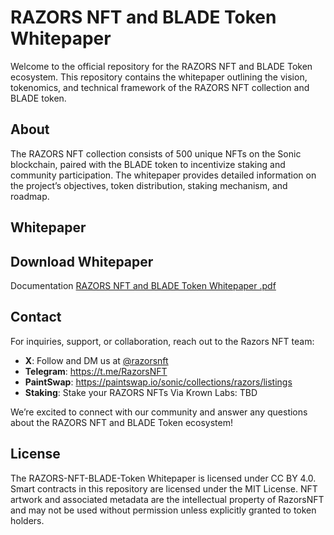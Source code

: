 # RAZORS NFT and BLADE Token Whitepaper

Welcome to the official repository for the RAZORS NFT and BLADE Token ecosystem. This repository contains the whitepaper outlining the vision, tokenomics, and technical framework of the RAZORS NFT collection and BLADE token.

## About
The RAZORS NFT collection consists of 500 unique NFTs on the Sonic blockchain, paired with the BLADE token to incentivize staking and community participation. The whitepaper provides detailed information on the project’s objectives, token distribution, staking mechanism, and roadmap.

## Whitepaper
## Download Whitepaper

Documentation [RAZORS NFT and BLADE Token Whitepaper .pdf](https://github.com/user-attachments/files/20493474/RAZORS.NFT.and.BLADE.Token.Whitepaper.pdf)


## Contact

For inquiries, support, or collaboration, reach out to the Razors NFT team:

- **X**: Follow and DM us at [@razorsnft](https://x.com/razorsnft)
- **Telegram**: https://t.me/RazorsNFT
- **PaintSwap**: https://paintswap.io/sonic/collections/razors/listings
- **Staking**: Stake your RAZORS NFTs Via Krown Labs: TBD

We’re excited to connect with our community and answer any questions about the RAZORS NFT and BLADE Token ecosystem!

## License

The RAZORS-NFT-BLADE-Token Whitepaper is licensed under CC BY 4.0. Smart contracts in this repository are licensed under the MIT License. NFT artwork and associated metadata are the intellectual property of RazorsNFT and may not be used without permission unless explicitly granted to token holders.
